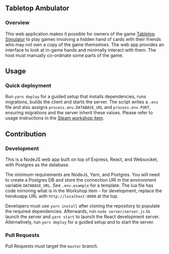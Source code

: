 ## Tabletop Ambulator

### Overview
This web application makes it possible for owners of the game [Tabletop Simulator](https://store.steampowered.com/app/286160/Tabletop_Simulator/)
to play games involving a hidden hand of cards with their friends who may not own a copy of the game themselves. The web
app provides an interface to look at in-game hands and minimally interact with them. The host must manually co-ordinate
some parts of the game.

## Usage

### Quick deployment

Run `yarn deploy` for a guided setup that installs dependencies, runs migrations, builds the client and starts the server. The script writes a `.env` file and also assigns `process.env.DATABASE_URL` and `process.env.PORT`, ensuring migrations and the server inherit these values.
Please refer to usage instructions in the [Steam workshop item](https://steamcommunity.com/sharedfiles/filedetails/?id=2085044664).

## Contribution
### Development
This is a NodeJS web app built on top of Express, React, and Websocket, with Postgres as the database.

The minimum requirements are NodeJs, Yarn, and Postgres. You will need to create a Postgres DB and store the connection
URI in the environment variable `DATABASE_URL`. See `.env.example` for a template. The lua file has code mirroring what is in the Workshop item - for
development, replace the herokuapp URL with `http://localhost:8000` at the top.

Developers must use `yarn install` after cloning the repository to populate the required dependencies. Afterwards, run
`node server/server.js` to launch the server and `yarn start` to launch the React development server. Alternatively, run `yarn deploy` for a guided setup and to start the server.

### Pull Requests
Pull Requests must target the `master` branch.
